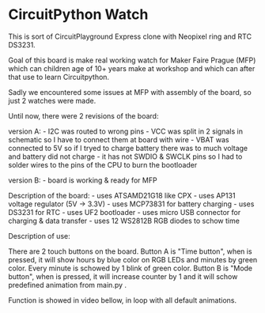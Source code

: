 # CircuitPython Watch

This is sort of CircuitPlayground Express clone with Neopixel ring and RTC DS3231.

Goal of this board is make real working watch for Maker Faire Prague (MFP) which can children age of 10+ years make at workshop and which can after that use to learn Circuitpython.   

Sadly we encountered some issues at MFP with assembly of the board, so just 2 watches were made. 

Until now, there were 2 revisions of the board: 

version A: 
	- I2C was routed to wrong pins
	- VCC was split in 2 signals in schematic so I have to connect them at board with wire
	- VBAT was connected to 5V so if I tryed to charge battery there was to much voltage and battery did not charge
	- it has not SWDIO & SWCLK pins so I had to solder wires to the pins of the CPU to burn the bootloader
	
version B:
	- board is working & ready for MFP
	
Description of the board:
	- uses ATSAMD21G18 like CPX
	- uses AP131 voltage regulator (5V -> 3.3V)
	- uses MCP73831 for battery charging
	- uses DS3231 for RTC
	- uses UF2 bootloader
	- uses micro USB connector for charging & data transfer
	- uses 12 WS2812B RGB diodes to schow time
	
Description of use:

There are 2 touch buttons on the board. 
Button A is "Time button", when is pressed, it will show hours by blue color on RGB LEDs and minutes by green color. Every minute is schowed by 1 blink of green color. 
Button B is  "Mode button", when is pressed, it will increase counter by 1 and it will schow predefined animation from main.py .

Function is showed in video bellow, in loop with all default animations. 